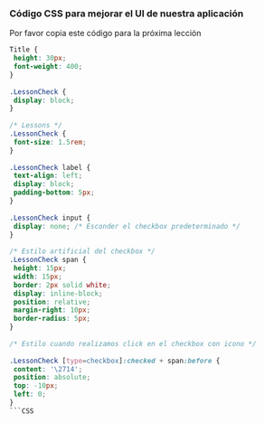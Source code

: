 ### Código CSS para mejorar el UI de nuestra aplicación

Por favor copia este código para la próxima lección

```CSS
Title {
 height: 30px;
 font-weight: 400;
}
 
.LessonCheck {
 display: block;
}
 
/* Lessons */
.LessonCheck {
 font-size: 1.5rem;
}
 
.LessonCheck label {
 text-align: left;
 display: block;
 padding-bottom: 5px;
}
 
.LessonCheck input {
 display: none; /* Esconder el checkbox predeterminado */
}
 
/* Estilo artificial del checkbox */
.LessonCheck span {
 height: 15px;
 width: 15px;
 border: 2px solid white;
 display: inline-block;
 position: relative;
 margin-right: 10px;
 border-radius: 5px;
}
 
/* Estilo cuando realizamos click en el checkbox con icono */
 
.LessonCheck [type=checkbox]:checked + span:before {
 content: '\2714';
 position: absolute;
 top: -10px;
 left: 0;
}
```CSS